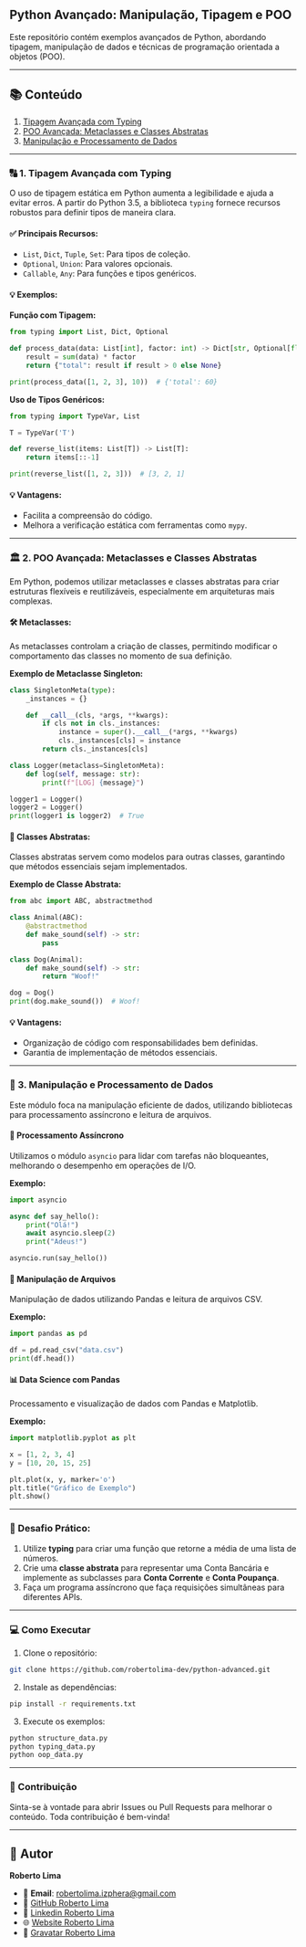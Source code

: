 ## Python Avançado: Manipulação, Tipagem e POO

Este repositório contém exemplos avançados de Python, abordando tipagem, manipulação de dados e técnicas de programação orientada a objetos (POO).

---

## 📚 Conteúdo

1. [Tipagem Avançada com Typing](https://github.com/robertolima-dev/python-advanced/blob/main/typing_data.py)
2. [POO Avançada: Metaclasses e Classes Abstratas](https://github.com/robertolima-dev/python-advanced/blob/main/oop_data.py)
3. [Manipulação e Processamento de Dados](https://github.com/robertolima-dev/python-advanced/blob/main/structure_data.py)

---

### 🔠 1. Tipagem Avançada com Typing

O uso de tipagem estática em Python aumenta a legibilidade e ajuda a evitar erros. A partir do Python 3.5, a biblioteca `typing` fornece recursos robustos para definir tipos de maneira clara.

#### ✅ Principais Recursos:
- `List`, `Dict`, `Tuple`, `Set`: Para tipos de coleção.
- `Optional`, `Union`: Para valores opcionais.
- `Callable`, `Any`: Para funções e tipos genéricos.

#### 💡 Exemplos:

**Função com Tipagem:**
```python
from typing import List, Dict, Optional

def process_data(data: List[int], factor: int) -> Dict[str, Optional[float]]:
    result = sum(data) * factor
    return {"total": result if result > 0 else None}

print(process_data([1, 2, 3], 10))  # {'total': 60}
````

**Uso de Tipos Genéricos:**

```python
from typing import TypeVar, List

T = TypeVar('T')

def reverse_list(items: List[T]) -> List[T]:
    return items[::-1]

print(reverse_list([1, 2, 3]))  # [3, 2, 1]
```

#### 💡 Vantagens:

* Facilita a compreensão do código.
* Melhora a verificação estática com ferramentas como `mypy`.

---

### 🏛️ 2. POO Avançada: Metaclasses e Classes Abstratas

Em Python, podemos utilizar metaclasses e classes abstratas para criar estruturas flexíveis e reutilizáveis, especialmente em arquiteturas mais complexas.

#### 🛠️ Metaclasses:

As metaclasses controlam a criação de classes, permitindo modificar o comportamento das classes no momento de sua definição.

**Exemplo de Metaclasse Singleton:**

```python
class SingletonMeta(type):
    _instances = {}

    def __call__(cls, *args, **kwargs):
        if cls not in cls._instances:
            instance = super().__call__(*args, **kwargs)
            cls._instances[cls] = instance
        return cls._instances[cls]

class Logger(metaclass=SingletonMeta):
    def log(self, message: str):
        print(f"[LOG] {message}")

logger1 = Logger()
logger2 = Logger()
print(logger1 is logger2)  # True
```

#### 📝 Classes Abstratas:

Classes abstratas servem como modelos para outras classes, garantindo que métodos essenciais sejam implementados.

**Exemplo de Classe Abstrata:**

```python
from abc import ABC, abstractmethod

class Animal(ABC):
    @abstractmethod
    def make_sound(self) -> str:
        pass

class Dog(Animal):
    def make_sound(self) -> str:
        return "Woof!"

dog = Dog()
print(dog.make_sound())  # Woof!
```

#### 💡 Vantagens:

* Organização de código com responsabilidades bem definidas.
* Garantia de implementação de métodos essenciais.

---

### 📂 3. Manipulação e Processamento de Dados

Este módulo foca na manipulação eficiente de dados, utilizando bibliotecas para processamento assíncrono e leitura de arquivos.

#### 🚀 Processamento Assíncrono

Utilizamos o módulo `asyncio` para lidar com tarefas não bloqueantes, melhorando o desempenho em operações de I/O.

**Exemplo:**

```python
import asyncio

async def say_hello():
    print("Olá!")
    await asyncio.sleep(2)
    print("Adeus!")

asyncio.run(say_hello())
```

#### 📄 Manipulação de Arquivos

Manipulação de dados utilizando Pandas e leitura de arquivos CSV.

**Exemplo:**

```python
import pandas as pd

df = pd.read_csv("data.csv")
print(df.head())
```

#### 📊 Data Science com Pandas

Processamento e visualização de dados com Pandas e Matplotlib.

**Exemplo:**

```python
import matplotlib.pyplot as plt

x = [1, 2, 3, 4]
y = [10, 20, 15, 25]

plt.plot(x, y, marker='o')
plt.title("Gráfico de Exemplo")
plt.show()
```

---

### 📝 Desafio Prático:

1. Utilize **typing** para criar uma função que retorne a média de uma lista de números.
2. Crie uma **classe abstrata** para representar uma Conta Bancária e implemente as subclasses para **Conta Corrente** e **Conta Poupança**.
3. Faça um programa assíncrono que faça requisições simultâneas para diferentes APIs.

---

### 💻 Como Executar

1. Clone o repositório:

```bash
git clone https://github.com/robertolima-dev/python-advanced.git
```

2. Instale as dependências:

```bash
pip install -r requirements.txt
```

3. Execute os exemplos:

```bash
python structure_data.py
python typing_data.py
python oop_data.py
```

---

### 🤝 Contribuição

Sinta-se à vontade para abrir Issues ou Pull Requests para melhorar o conteúdo. Toda contribuição é bem-vinda!

---

## 🧠 Autor
**Roberto Lima**  
- 📧 **Email**: robertolima.izphera@gmail.com
- 🔗 [GitHub Roberto Lima](https://github.com/robertolima-dev)  
- 💼 [Linkedin Roberto Lima](https://www.linkedin.com/in/roberto-lima-01/)
- 🌐 [Website Roberto Lima](https://robertolima-developer.vercel.app/)
- 👤 [Gravatar Roberto Lima](https://gravatar.com/deliciouslyautomaticf57dc92af0)

